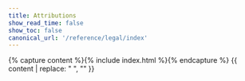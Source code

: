 ```yaml
---
title: Attributions
show_read_time: false
show_toc: false
canonical_url: '/reference/legal/index'
---
```


{% capture content %}{% include index.html %}{% endcapture %}
{{ content | replace: "    ", "" }}
